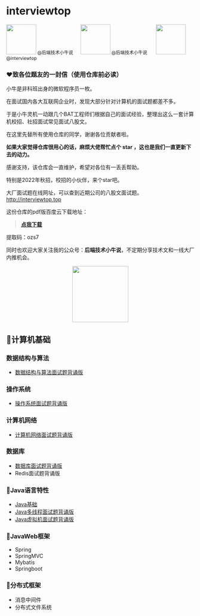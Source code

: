 # **interviewtop**
<div  align="left">   <a href = "https://www.zhihu.com/people/yi-zhi-zi-dong-bian-ma-ji"><img src="https://img.shields.io/badge/Zhihu-知乎-blue" width = "80px" hight = "50px"/></a><span style="font-size:12px">&nbsp@后端技术小牛说</span>&nbsp&nbsp&nbsp&nbsp
    <a href = "https://mp.weixin.qq.com/s/PXuHPGjAjlQrlFdi4m1_4w"><img src="https://img.shields.io/badge/WX-公众号-green" width = "80px" hight = "50px"/></a><span style="font-size:12px">&nbsp@后端技术小牛说</span>
    &nbsp&nbsp&nbsp&nbsp
    <a href = "https://github.com/autoencoder-github/interviewtop"><img src="https://img.shields.io/badge/GitHub-仓库-red" width = "80px" hight = "50px"/></a><span style="font-size:12px">&nbsp @interviewtop</span> 
     </div>

### **❤️致各位题友的一封信（使用仓库前必读）**
小牛是非科班出身的微软程序员一枚。

在面试国内各大互联网企业时，发现大部分针对计算机的面试题都差不多。

于是小牛灵机一动跟几个BAT工程师们根据自己的面试经验，整理出这么一套计算机校招、社招面试常见面试八股文。

在这里先替所有使用仓库的同学，谢谢各位贡献者啦。

**如果大家觉得仓库很用心的话，麻烦大佬帮忙点个 star ，这也是我们一直更新下去的动力。**

感谢支持，该仓库会一直维护，希望对各位有一丢丢帮助。

特别是2022年秋招，校招的小伙伴，来个star吧。

大厂面试题在线网址，可以查到近期公司的八股文面试题。http://interviewtop.top



这份仓库的pdf版百度云下载地址：
>  [**点我下载**](https://pan.baidu.com/s/1jSJWShuC__vcMHqEQyntNw)
> 
提取码：ozs7

同时也欢迎大家关注我的公众号：**后端技术小牛说**，不定期分享技术文和一线大厂内推机会。

<div  align="center">  <img src="https://cdn.jsdelivr.net/gh/autoencoder-github/acticle/qcode.jpg)" width = "150px" hight = "150px"/> </div>

## 📢计算机基础

### 数据结构与算法
- [数据结构与算法面试题背诵版](https://github.com/autoencoder-github/interviewtop/blob/main/%E6%95%B0%E6%8D%AE%E7%BB%93%E6%9E%84%E4%B8%8E%E7%AE%97%E6%B3%95.md)
  
### 操作系统
- [操作系统面试题背诵版](https://github.com/autoencoder-github/interviewtop/blob/main/%E6%93%8D%E4%BD%9C%E7%B3%BB%E7%BB%9F.md)

### 计算机网络
- [计算机网络面试题背诵版](https://github.com/autoencoder-github/interviewtop/blob/main/%E8%AE%A1%E7%AE%97%E6%9C%BA%E7%BD%91%E7%BB%9C.md)
  
### 数据库
- [数据库面试题背诵版](https://github.com/autoencoder-github/interviewtop/blob/main/%E6%95%B0%E6%8D%AE%E5%BA%93.md)
- Redis面试题背诵版

### 🍗Java语言特性
- [Java基础](https://github.com/autoencoder-github/interviewtop/blob/main/Java%E5%9F%BA%E7%A1%80.md)
- [Java多线程面试题背诵版](https://github.com/autoencoder-github/interviewtop/blob/main/Java%E5%A4%9A%E7%BA%BF%E7%A8%8B.md)
- [Java虚拟机面试题背诵版](https://github.com/autoencoder-github/interviewtop/blob/main/java%E8%99%9A%E6%8B%9F%E6%9C%BA.md)

### 🍗JavaWeb框架
- Spring
- SpringMVC
- Mybatis
- Springboot

### 🍖分布式框架
- 消息中间件
- 分布式文件系统


